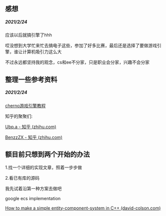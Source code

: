 ## 感想

##### 2021/2/24

应该以后就搞引擎了hhh

哎没想到大学忙来忙去搞电子这些，参加了好多比赛，最后还是选择了要做游戏引擎，谁让计算机吸引力这么大

不过永远都坚持我的观念，cs和ee不分家，只是职业会分家，兴趣不会分家

## 整理一些参考资料

##### 2021/2/24

[cherno游戏引擎教程](https://www.youtube.com/playlist?list=PLlrATfBNZ98dC-V-N3m0Go4deliWHPFwT)

知乎的聚聚们:

[Ubp.a - 知乎 (zhihu.com)](https://www.zhihu.com/people/UbpaX)

[ BenzzZX - 知乎 (zhihu.com)](https://www.zhihu.com/people/benzx-84)

## 额目前只想到两个开始的办法

1.找一个详细的实现文章，照着一步步做

2.看已有库的源码

我先试着沿第一种方案去做吧

google ecs implementation

[How to make a simple entity-component-system in C++ (david-colson.com)](https://www.david-colson.com/2020/02/09/making-a-simple-ecs.html)


